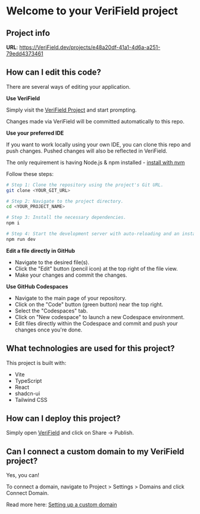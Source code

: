 # Welcome to your VeriField project

## Project info

**URL**: https://VeriField.dev/projects/e48a20df-41a1-4d6a-a251-79edd4373461

## How can I edit this code?

There are several ways of editing your application.

**Use VeriField**

Simply visit the [VeriField Project](https://VeriField.dev/projects/e48a20df-41a1-4d6a-a251-79edd4373461) and start prompting.

Changes made via VeriField will be committed automatically to this repo.

**Use your preferred IDE**

If you want to work locally using your own IDE, you can clone this repo and push changes. Pushed changes will also be reflected in VeriField.

The only requirement is having Node.js & npm installed - [install with nvm](https://github.com/nvm-sh/nvm#installing-and-updating)

Follow these steps:

```sh
# Step 1: Clone the repository using the project's Git URL.
git clone <YOUR_GIT_URL>

# Step 2: Navigate to the project directory.
cd <YOUR_PROJECT_NAME>

# Step 3: Install the necessary dependencies.
npm i

# Step 4: Start the development server with auto-reloading and an instant preview.
npm run dev
```

**Edit a file directly in GitHub**

- Navigate to the desired file(s).
- Click the "Edit" button (pencil icon) at the top right of the file view.
- Make your changes and commit the changes.

**Use GitHub Codespaces**

- Navigate to the main page of your repository.
- Click on the "Code" button (green button) near the top right.
- Select the "Codespaces" tab.
- Click on "New codespace" to launch a new Codespace environment.
- Edit files directly within the Codespace and commit and push your changes once you're done.

## What technologies are used for this project?

This project is built with:

- Vite
- TypeScript
- React
- shadcn-ui
- Tailwind CSS

## How can I deploy this project?

Simply open [VeriField](https://VeriField.dev/projects/e48a20df-41a1-4d6a-a251-79edd4373461) and click on Share -> Publish.

## Can I connect a custom domain to my VeriField project?

Yes, you can!

To connect a domain, navigate to Project > Settings > Domains and click Connect Domain.

Read more here: [Setting up a custom domain](https://docs.VeriField.dev/tips-tricks/custom-domain#step-by-step-guide)
